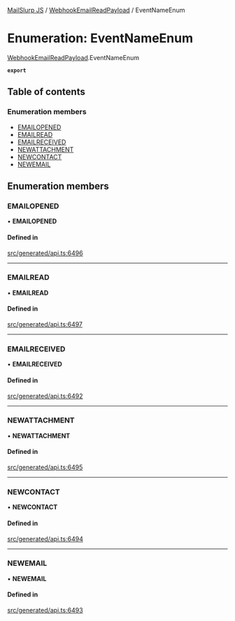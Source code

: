[MailSlurp JS](../README.md) / [WebhookEmailReadPayload](../modules/WebhookEmailReadPayload.md) / EventNameEnum

# Enumeration: EventNameEnum

[WebhookEmailReadPayload](../modules/WebhookEmailReadPayload.md).EventNameEnum

**`export`**

## Table of contents

### Enumeration members

- [EMAILOPENED](WebhookEmailReadPayload.EventNameEnum.md#emailopened)
- [EMAILREAD](WebhookEmailReadPayload.EventNameEnum.md#emailread)
- [EMAILRECEIVED](WebhookEmailReadPayload.EventNameEnum.md#emailreceived)
- [NEWATTACHMENT](WebhookEmailReadPayload.EventNameEnum.md#newattachment)
- [NEWCONTACT](WebhookEmailReadPayload.EventNameEnum.md#newcontact)
- [NEWEMAIL](WebhookEmailReadPayload.EventNameEnum.md#newemail)

## Enumeration members

### EMAILOPENED

• **EMAILOPENED**

#### Defined in

[src/generated/api.ts:6496](https://github.com/mailslurp/mailslurp-client/blob/6bcf839/src/generated/api.ts#L6496)

___

### EMAILREAD

• **EMAILREAD**

#### Defined in

[src/generated/api.ts:6497](https://github.com/mailslurp/mailslurp-client/blob/6bcf839/src/generated/api.ts#L6497)

___

### EMAILRECEIVED

• **EMAILRECEIVED**

#### Defined in

[src/generated/api.ts:6492](https://github.com/mailslurp/mailslurp-client/blob/6bcf839/src/generated/api.ts#L6492)

___

### NEWATTACHMENT

• **NEWATTACHMENT**

#### Defined in

[src/generated/api.ts:6495](https://github.com/mailslurp/mailslurp-client/blob/6bcf839/src/generated/api.ts#L6495)

___

### NEWCONTACT

• **NEWCONTACT**

#### Defined in

[src/generated/api.ts:6494](https://github.com/mailslurp/mailslurp-client/blob/6bcf839/src/generated/api.ts#L6494)

___

### NEWEMAIL

• **NEWEMAIL**

#### Defined in

[src/generated/api.ts:6493](https://github.com/mailslurp/mailslurp-client/blob/6bcf839/src/generated/api.ts#L6493)
